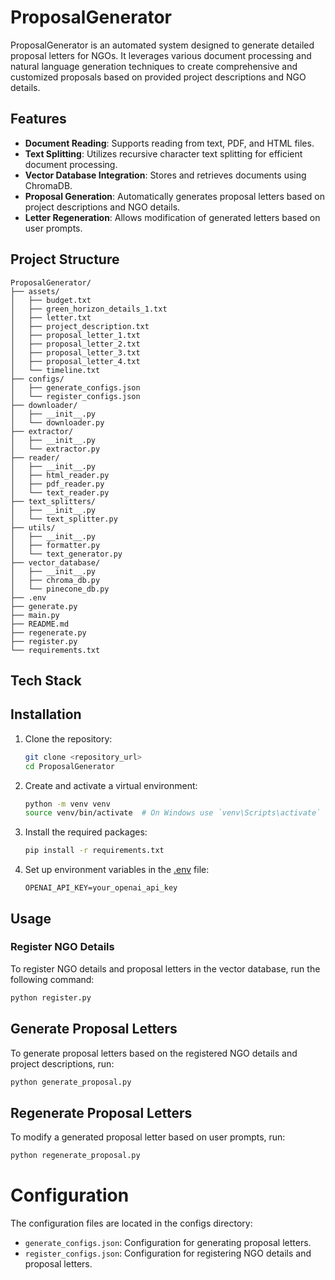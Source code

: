 # ProposalGenerator

ProposalGenerator is an automated system designed to generate detailed proposal letters for NGOs. It leverages various document processing and natural language generation techniques to create comprehensive and customized proposals based on provided project descriptions and NGO details.

## Features

- **Document Reading**: Supports reading from text, PDF, and HTML files.
- **Text Splitting**: Utilizes recursive character text splitting for efficient document processing.
- **Vector Database Integration**: Stores and retrieves documents using ChromaDB.
- **Proposal Generation**: Automatically generates proposal letters based on project descriptions and NGO details.
- **Letter Regeneration**: Allows modification of generated letters based on user prompts.

## Project Structure
```
ProposalGenerator/
├── assets/
│   ├── budget.txt
│   ├── green_horizon_details_1.txt
│   ├── letter.txt
│   ├── project_description.txt
│   ├── proposal_letter_1.txt
│   ├── proposal_letter_2.txt
│   ├── proposal_letter_3.txt
│   ├── proposal_letter_4.txt
│   └── timeline.txt
├── configs/
│   ├── generate_configs.json
│   └── register_configs.json
├── downloader/
│   ├── __init__.py
│   └── downloader.py
├── extractor/
│   ├── __init__.py
│   └── extractor.py
├── reader/
│   ├── __init__.py
│   ├── html_reader.py
│   ├── pdf_reader.py
│   └── text_reader.py
├── text_splitters/
│   ├── __init__.py
│   └── text_splitter.py
├── utils/
│   ├── __init__.py
│   ├── formatter.py
│   └── text_generator.py
├── vector_database/
│   ├── __init__.py
│   ├── chroma_db.py
│   └── pinecone_db.py
├── .env
├── generate.py
├── main.py
├── README.md
├── regenerate.py
├── register.py
└── requirements.txt
```
## Tech Stack

## Installation

1. Clone the repository:
    ```sh
    git clone <repository_url>
    cd ProposalGenerator
    ```

2. Create and activate a virtual environment:
    ```sh
    python -m venv venv
    source venv/bin/activate  # On Windows use `venv\Scripts\activate`
    ```

3. Install the required packages:
    ```sh
    pip install -r requirements.txt
    ```

4. Set up environment variables in the [.env](http://_vscodecontentref_/12) file:
    ```env
    OPENAI_API_KEY=your_openai_api_key
    ```

## Usage

### Register NGO Details

To register NGO details and proposal letters in the vector database, run the following command:

```sh
python register.py
```

## Generate Proposal Letters
To generate proposal letters based on the registered NGO details and project descriptions, run:

```sh
python generate_proposal.py
```

## Regenerate Proposal Letters
To modify a generated proposal letter based on user prompts, run:

```sh
python regenerate_proposal.py
```

# Configuration
The configuration files are located in the configs directory:

- `generate_configs.json`: Configuration for generating proposal letters.
- `register_configs.json`: Configuration for registering NGO details and proposal letters.